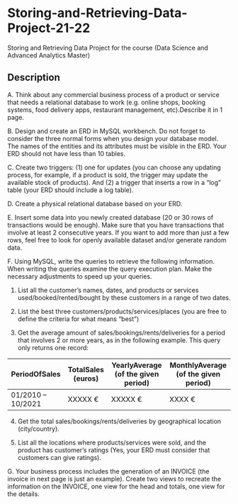 # Storing-and-Retrieving-Data-Project-21-22

Storing and Retrieving Data Project for the course (Data Science and Advanced Analytics Master)

## Description


A. Think about any commercial business process of a product or service that needs a relational database to work (e.g. online shops, booking systems, food delivery apps, restaurant management, etc).Describe it in 1 page.

B. Design and create an ERD in MySQL workbench. Do not forget to consider the three normal forms when you design your database model. The names of the entities and its attributes must be visible in the ERD. Your ERD should not have less than 10 tables.

C. Create two triggers: (1) one for updates (you can choose any updating process, for example, if a product is sold, the trigger may update the available stock of products). And (2) a trigger that inserts a row in a “log” table (your ERD should include a log table).

D. Create a physical relational database based on your ERD.

E. Insert some data into you newly created database (20 or 30 rows of transactions would be enough). Make sure that you have transactions that involve at least 2 consecutive years. If you want to add more than just a few rows, feel free to look for openly available dataset and/or generate random data.

F. Using MySQL, write the queries to retrieve the following information. When writing the queries examine the query execution plan. Make the necessary adjustments to speed up your queries.

1. List all the customer’s names, dates, and products or services used/booked/rented/bought by these customers in a range of two dates.

2. List the best three customers/products/services/places (you are free to define the criteria for what means “best”)

3. Get the average amount of sales/bookings/rents/deliveries for a period that involves 2 or more years, as in the following example. This query only returns one record:

| PeriodOfSales    | TotalSales (euros)      | YearlyAverage (of the given period)       | MonthlyAverage (of the given period)     |
|----------|----------------|--------------------| -------------|
|01/2010 – 10/2021  |  XXXXX € | XXXXX € | XXXX € |

4. Get the total sales/bookings/rents/deliveries by geographical location (city/country).

5. List all the locations where products/services were sold, and the product has customer’s ratings (Yes, your ERD must consider that customers can give ratings).

G. Your business process includes the generation of an INVOICE (the invoice in next page is just an example). Create two views to recreate the information on the INVOICE, one view for the head and totals, one view for the details.
